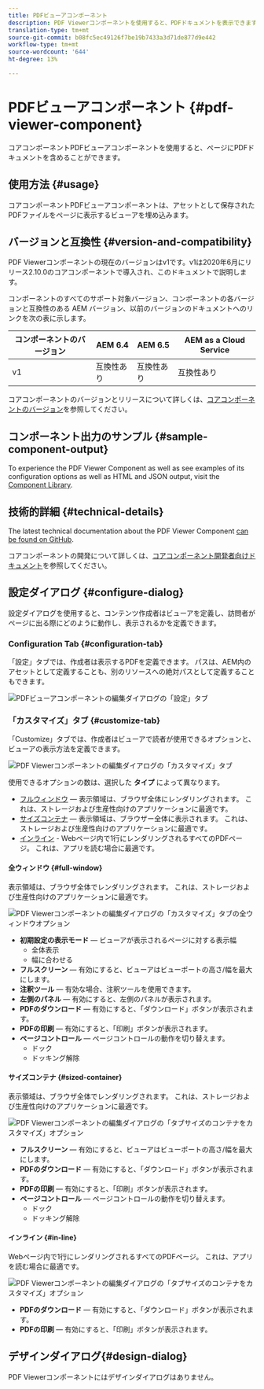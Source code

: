 ```yaml
---
title: PDFビューアコンポーネント
description: PDF Viewerコンポーネントを使用すると、PDFドキュメントを表示できます。
translation-type: tm+mt
source-git-commit: b08fc5ec49126f7be19b7433a3d71de877d9e442
workflow-type: tm+mt
source-wordcount: '644'
ht-degree: 13%

---
```



# PDFビューアコンポーネント {#pdf-viewer-component}


コアコンポーネントPDFビューアコンポーネントを使用すると、ページにPDFドキュメントを含めることができます。

## 使用方法 {#usage}

コアコンポーネントPDFビューアコンポーネントは、アセットとして保存されたPDFファイルをページに表示するビューアを埋め込みます。

## バージョンと互換性 {#version-and-compatibility}

PDF Viewerコンポーネントの現在のバージョンはv1です。v1は2020年6月にリリース2.10.0のコアコンポーネントで導入され、このドキュメントで説明します。

コンポーネントのすべてのサポート対象バージョン、コンポーネントの各バージョンと互換性のある AEM バージョン、以前のバージョンのドキュメントへのリンクを次の表に示します。

| コンポーネントのバージョン | AEM 6.4 | AEM 6.5 | AEM as a Cloud Service |
|--- |--- |---|---|
| v1 | 互換性あり | 互換性あり | 互換性あり |

コアコンポーネントのバージョンとリリースについて詳しくは、[コアコンポーネントのバージョン](/help/versions.md)を参照してください。

## コンポーネント出力のサンプル {#sample-component-output}

To experience the PDF Viewer Component as well as see examples of its configuration options as well as HTML and JSON output, visit the [Component Library](https://adobe.com/go/aem_cmp_library_pdfviewer).

## 技術的詳細 {#technical-details}

The latest technical documentation about the PDF Viewer Component [can be found on GitHub](https://adobe.com/go/aem_cmp_tech_pdfviewer_v1).

コアコンポーネントの開発について詳しくは、[コアコンポーネント開発者向けドキュメント](/help/developing/overview.md)を参照してください。

## 設定ダイアログ {#configure-dialog}

設定ダイアログを使用すると、コンテンツ作成者はビューアを定義し、訪問者がページに出る際にどのように動作し、表示されるかを定義できます。

### Configuration Tab {#configuration-tab}

「設定」タブでは、作成者は表示するPDFを定義できます。 パスは、AEM内のアセットとして定義することも、別のリソースへの絶対パスとして定義することもできます。

![PDFビューアコンポーネントの編集ダイアログの「設定」タブ](/help/assets/pdf-viewer-edit-configuration.png)

### 「カスタマイズ」タブ {#customize-tab}

「Customize」タブでは、作成者はビューアで読者が使用できるオプションと、ビューアの表示方法を定義できます。

![PDF Viewerコンポーネントの編集ダイアログの「カスタマイズ」タブ](/help/assets/pdf-viewer-edit-customize.png)

使用できるオプションの数は、選択した **タイプ** によって異なります。

* [フルウィンドウ](#full-window) — 表示領域は、ブラウザ全体にレンダリングされます。 これは、ストレージおよび生産性向けのアプリケーションに最適です。
* [サイズコンテナ](#sized-container) — 表示領域は、ブラウザー全体に表示されます。 これは、ストレージおよび生産性向けのアプリケーションに最適です。
* [インライン](#in-line) - Webページ内で1行にレンダリングされるすべてのPDFページ。 これは、アプリを読む場合に最適です。

#### 全ウィンドウ {#full-window}

表示領域は、ブラウザ全体でレンダリングされます。 これは、ストレージおよび生産性向けのアプリケーションに最適です。

![PDF Viewerコンポーネントの編集ダイアログの「カスタマイズ」タブの全ウィンドウオプション](/help/assets/pdf-viewer-edit-customize-full.png)

* **初期設定の表示モード** — ビューアが表示されるページに対する表示幅
   * 全体表示
   * 幅に合わせる
* **フルスクリーン** — 有効にすると、ビューアはビューポートの高さ/幅を最大にします。
* **注釈ツール** — 有効な場合、注釈ツールを使用できます。
* **左側のパネル** — 有効にすると、左側のパネルが表示されます。
* **PDFのダウンロード** — 有効にすると、「ダウンロード」ボタンが表示されます。
* **PDFの印刷** — 有効にすると、「印刷」ボタンが表示されます。
* **ページコントロール** — ページコントロールの動作を切り替えます。
   * ドック
   * ドッキング解除

#### サイズコンテナ {#sized-container}

表示領域は、ブラウザ全体でレンダリングされます。 これは、ストレージおよび生産性向けのアプリケーションに最適です。

![PDF Viewerコンポーネントの編集ダイアログの「タブサイズのコンテナをカスタマイズ」オプション](/help/assets/pdf-viewer-edit-customize-sized-container.png)

* **フルスクリーン** — 有効にすると、ビューアはビューポートの高さ/幅を最大にします。
* **PDFのダウンロード** — 有効にすると、「ダウンロード」ボタンが表示されます。
* **PDFの印刷** — 有効にすると、「印刷」ボタンが表示されます。
* **ページコントロール** — ページコントロールの動作を切り替えます。
   * ドック
   * ドッキング解除

#### インライン {#in-line}

Webページ内で1行にレンダリングされるすべてのPDFページ。 これは、アプリを読む場合に最適です。

![PDF Viewerコンポーネントの編集ダイアログの「タブサイズのコンテナをカスタマイズ」オプション](/help/assets/pdf-viewer-edit-customize-inline.png)

* **PDFのダウンロード** — 有効にすると、「ダウンロード」ボタンが表示されます。
* **PDFの印刷** — 有効にすると、「印刷」ボタンが表示されます。

## デザインダイアログ{#design-dialog}

PDF Viewerコンポーネントにはデザインダイアログはありません。
